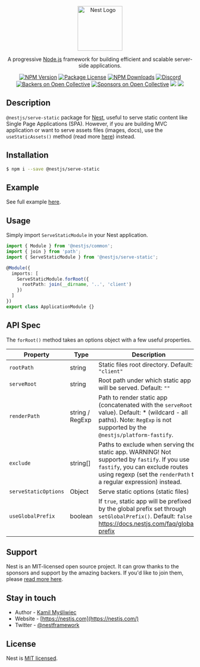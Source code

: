 <p align="center">
  <a href="http://nestjs.com/" target="blank"><img src="https://nestjs.com/img/logo-small.svg" width="120" alt="Nest Logo" /></a>
</p>

[travis-image]: https://api.travis-ci.org/nestjs/nest.svg?branch=master
[travis-url]: https://travis-ci.org/nestjs/nest
[linux-image]: https://img.shields.io/travis/nestjs/nest/master.svg?label=linux
[linux-url]: https://travis-ci.org/nestjs/nest

  <p align="center">A progressive <a href="http://nodejs.org" target="blank">Node.js</a> framework for building efficient and scalable server-side applications.</p>
    <p align="center">
<a href="https://www.npmjs.com/~nestjscore"><img src="https://img.shields.io/npm/v/@nestjs/core.svg" alt="NPM Version" /></a>
<a href="https://www.npmjs.com/~nestjscore"><img src="https://img.shields.io/npm/l/@nestjs/core.svg" alt="Package License" /></a>
<a href="https://www.npmjs.com/~nestjscore"><img src="https://img.shields.io/npm/dm/@nestjs/core.svg" alt="NPM Downloads" /></a>
<a href="https://discord.gg/G7Qnnhy" target="_blank"><img src="https://img.shields.io/badge/discord-online-brightgreen.svg" alt="Discord"/></a>
<a href="https://opencollective.com/nest#backer"><img src="https://opencollective.com/nest/backers/badge.svg" alt="Backers on Open Collective" /></a>
<a href="https://opencollective.com/nest#sponsor"><img src="https://opencollective.com/nest/sponsors/badge.svg" alt="Sponsors on Open Collective" /></a>
  <a href="https://paypal.me/kamilmysliwiec"><img src="https://img.shields.io/badge/Donate-PayPal-dc3d53.svg"/></a>
  <a href="https://twitter.com/nestframework"><img src="https://img.shields.io/twitter/follow/nestframework.svg?style=social&label=Follow"></a>
</p>
  <!--[![Backers on Open Collective](https://opencollective.com/nest/backers/badge.svg)](https://opencollective.com/nest#backer)
  [![Sponsors on Open Collective](https://opencollective.com/nest/sponsors/badge.svg)](https://opencollective.com/nest#sponsor)-->

## Description

`@nestjs/serve-static` package for [Nest](https://github.com/nestjs/nest), useful to serve static content like Single Page Applications (SPA). However, if you are building MVC application or want to serve assets files (images, docs), use the `useStaticAssets()` method (read more [here](https://docs.nestjs.com/techniques/mvc)) instead.

## Installation

```bash
$ npm i --save @nestjs/serve-static
```

## Example

See full example [here](https://github.com/nestjs/nest/tree/master/sample/24-serve-static).

## Usage

Simply import `ServeStaticModule` in your Nest application.

```typescript
import { Module } from '@nestjs/common';
import { join } from 'path';
import { ServeStaticModule } from '@nestjs/serve-static';

@Module({
  imports: [
    ServeStaticModule.forRoot({
      rootPath: join(__dirname, '..', 'client')
    })
  ]
})
export class ApplicationModule {}
```

## API Spec

The `forRoot()` method takes an options object with a few useful properties.

| Property             | Type            | Description                                                                                                                                                                                          |
| -------------------- | --------------- | ---------------------------------------------------------------------------------------------------------------------------------------------------------------------------------------------------- |
| `rootPath`           | string          | Static files root directory. Default: `"client"`                                                                                                                                                     |
| `serveRoot`          | string          | Root path under which static app will be served. Default: `""`                                                                                                                                       |
| `renderPath`         | string / RegExp | Path to render static app (concatenated with the `serveRoot` value). Default: \* (wildcard - all paths). Note: `RegExp` is not supported by the `@nestjs/platform-fastify`.                          |
| `exclude`            | string[]        | Paths to exclude when serving the static app. WARNING! Not supported by `fastify`. If you use `fastify`, you can exclude routes using regexp (set the `renderPath` to a regular expression) instead. |
| `serveStaticOptions` | Object          | Serve static options (static files)                                                                                                                                                                  |
| `useGlobalPrefix`    | boolean         | If `true`, static app will be prefixed by the global prefix set through `setGlobalPrefix()`. Default: `false` https://docs.nestjs.com/faq/global-prefix                                              |

## Support

Nest is an MIT-licensed open source project. It can grow thanks to the sponsors and support by the amazing backers. If you'd like to join them, please [read more here](https://docs.nestjs.com/support).

## Stay in touch

- Author - [Kamil Myśliwiec](https://twitter.com/kammysliwiec)
- Website - [https://nestjs.com](https://nestjs.com/)
- Twitter - [@nestframework](https://twitter.com/nestframework)

## License

Nest is [MIT licensed](LICENSE).
